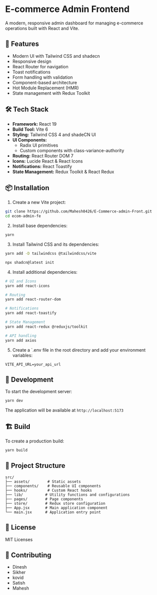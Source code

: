 # E-commerce Admin Frontend

A modern, responsive admin dashboard for managing e-commerce operations built with React and Vite.

## 🚀 Features

- Modern UI with Tailwind CSS and shadecn
- Responsive design
- React Router for navigation
- Toast notifications
- Form handling with validation
- Component-based architecture
- Hot Module Replacement (HMR)
- State management with Redux Toolkit

## 🛠️ Tech Stack

- **Framework:** React 19
- **Build Tool:** Vite 6
- **Styling:** Tailwind CSS 4 and shadeCN UI
- **UI Components:**
  - Radix UI primitives
  - Custom components with class-variance-authority
- **Routing:** React Router DOM 7
- **Icons:** Lucide React & React Icons
- **Notifications:** React Toastify
- **State Management:** Redux Toolkit & React Redux

## 📦 Installation

1. Create a new Vite project:

```bash
git clone https://github.com/Mahesh0426/E-Commerce-admin-Front.git
cd ecom-admin-fe
```

2. Install base dependencies:

```bash
yarn
```

3. Install Tailwind CSS and its dependencies:

```bash
yarn add -D tailwindcss @tailwindcss/vite
```

```bash
npx shadcn@latest init
```

4. Install additional dependencies:

```bash
# UI and Icons
yarn add react-icons

# Routing
yarn add react-router-dom

# Notifications
yarn add react-toastify

# State Management
yarn add react-redux @reduxjs/toolkit

# API handling
yarn add axios
```

5. Create a `.env file in the root directory and add your environment variables:

```env
VITE_API_URL=your_api_url
```

## 🚀 Development

To start the development server:

```bash
yarn dev
```

The application will be available at `http://localhost:5173`

## 🏗️ Build

To create a production build:

```bash
yarn build
```

## 📁 Project Structure

```
src/
├── assets/        # Static assets
├── components/    # Reusable UI components
├── hooks/         # Custom React hooks
├── lib/          # Utility functions and configurations
├── pages/        # Page components
├── store/        # Redux store configuration
├── App.jsx       # Main application component
└── main.jsx      # Application entry point
```

## 📝 License

MIT Licenses

## 👥 Contributing
- Dinesh
- Sikher
- kovid
- Satish
- Mahesh

